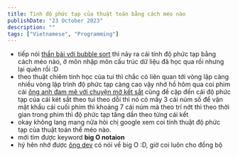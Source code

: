 ```yaml
---
title: Tính độ phức tạp của thuật toán bằng cách méo nào
publishDate: "23 October 2023"
description: ""
tags: ["Vietnamese", "Programming"]
---
```


- tiếp nói [thần bài với bubble sort](/posts/than-bai-voi-bubble-sort/) thì nảy ra cái tính độ phức tạp bằng cách méo nào, ở môn nhập môn cấu trúc dữ liệu đã học qua rồi nhưng lại quên rồi :D
- theo thuật chiêm tinh học của tui thì chắc có liên quan tới vòng lập càng nhiều vòng lập trình độ phức tạp càng cao vậy nhớ hồ hôm qua coi phim cái [ông anh đam mê với chuyện mở kết sắt](/posts/ong-anh-dam-me-voi-chuyen-mo-ket-sat/) cũng đề cặp đến cái độ phức tạp của cái két sắt theo tui theo dỗi thì nó có mấy 3 cái núm số để vặn mật khẩu cái cuối phim thì khoảng 7 cái núm mà theo trí nớt thì theo thời gian trong phim thì độ phức tạp tăng dần theo từng cái kết
- okay không lang mang nữa hỏi chị google xem coi tính thuật độ phức tạp của thuật toán thể méo nào.
- mới tỉm được keyword **big O notaion**
- hý hên nhớ được [ông dev](/posts/ong-dev/) có nói về big O :D, giờ coi luôn cho đồng bộ

